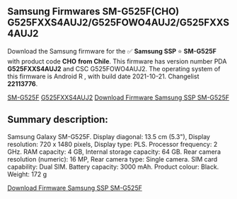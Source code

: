 <h2>Samsung Firmwares SM-G525F(CHO) G525FXXS4AUJ2/G525FOWO4AUJ2/G525FXXS4AUJ2</h2>
Download the Samsung firmware for the ✅ <strong>Samsung SSP </strong> ⭐ <strong>SM-G525F</strong> with product code <strong>CHO</strong> <strong> from Chile</strong>. This firmware has version number PDA <strong>G525FXXS4AUJ2</strong> and CSC G525FOWO4AUJ2. The operating system of this firmware is Android R , with build date 2021-10-21. Changelist <strong>22113776</strong>.


[SM-G525F](https://samfirm.shop/samsung/model/SM-G525F)
[G525FXXS4AUJ2](https://samfirm.shop/samsung/pda/G525FXXS4AUJ2)
[Download Firmware Samsung SSP SM-G525F](https://samfirm.shop/samsung/firmware/466851)
<h2>Summary description:</h2>
<p>Samsung Galaxy SM-G525F. Display diagonal: 13.5 cm (5.3"), Display resolution: 720 x 1480 pixels, Display type: PLS. Processor frequency: 2 GHz. RAM capacity: 4 GB, Internal storage capacity: 64 GB. Rear camera resolution (numeric): 16 MP, Rear camera type: Single camera. SIM card capability: Dual SIM. Battery capacity: 3000 mAh. Product colour: Black. Weight: 172 g</p>


[Download Firmware Samsung SSP SM-G525F](https://samfirm.shop/samsung/firmware/466851)
